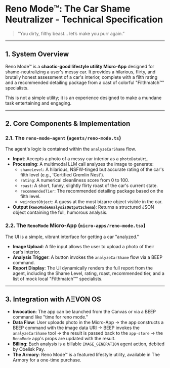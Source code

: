 
# Reno Mode™: The Car Shame Neutralizer - Technical Specification

> "You dirty, filthy beast... let’s make you purr again.”

---

## 1. System Overview

Reno Mode™ is a **chaotic-good lifestyle utility Micro-App** designed for shame-neutralizing a user's messy car. It provides a hilarious, flirty, and brutally honest assessment of a car's interior, complete with a filth rating and a recommended detailing package from a cast of colorful "Filthmatch™" specialists.

This is not a simple utility; it is an experience designed to make a mundane task entertaining and engaging.

---

## 2. Core Components & Implementation

### 2.1. The `reno-mode-agent` (`agents/reno-mode.ts`)
The agent's logic is contained within the `analyzeCarShame` flow.
- **Input**: Accepts a photo of a messy car interior as a `photoDataUri`.
- **Processing**: A multimodal LLM call analyzes the image to generate:
  - `shameLevel`: A hilarious, NSFW-tinged but accurate rating of the car's filth level (e.g., 'Certified Gremlin Nest').
  - `rating`: A numerical cleanliness score from 0 to 100.
  - `roast`: A short, funny, slightly flirty roast of the car's current state.
  - `recommendedTier`: The recommended detailing package based on the filth level.
  - `weirdestObject`: A guess at the most bizarre object visible in the car.
- **Output (`RenoModeAnalysisOutputSchema`)**: Returns a structured JSON object containing the full, humorous analysis.

### 2.2. The `RenoMode` Micro-App (`micro-apps/reno-mode.tsx`)
The UI is a simple, vibrant interface for getting a car "analyzed."
- **Image Upload**: A file input allows the user to upload a photo of their car's interior.
- **Analysis Trigger**: A button invokes the `analyzeCarShame` flow via a BEEP command.
- **Report Display**: The UI dynamically renders the full report from the agent, including the Shame Level, rating, roast, recommended tier, and a list of mock local "Filthmatch™" specialists.

---

## 3. Integration with ΛΞVON OS

- **Invocation**: The app can be launched from the Canvas or via a BEEP command like "time for reno mode."
- **Data Flow**: User uploads photo in the Micro-App -> the app constructs a BEEP command with the image data URI -> BEEP invokes the `analyzeCarShame` tool -> the result is passed back to the `app-store` -> the `RenoMode` app's props are updated with the result.
- **Billing**: Each analysis is a billable `IMAGE_GENERATION` agent action, debited by Obelisk Pay.
- **The Armory**: Reno Mode™ is a featured lifestyle utility, available in The Armory for a one-time purchase.
